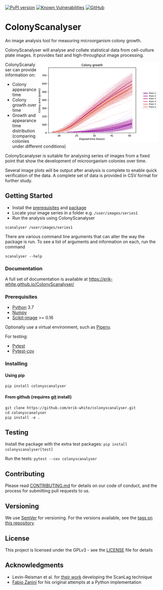 [![PyPI version](https://badge.fury.io/py/colonyscanalyser.svg)](https://pypi.org/project/colonyscanalyser/) [![Known Vulnerabilities](https://snyk.io//test/github/Erik-White/ColonyScanalyser/badge.svg?targetFile=requirements.txt)](https://snyk.io//test/github/Erik-White/ColonyScanalyser?targetFile=requirements.txt) [![GitHub](https://img.shields.io/github/license/erik-white/colonyscanalyser?color=blue)](https://github.com/Erik-White/ColonyScanalyser/blob/master/LICENSE)

# ColonyScanalyser

An image analysis tool for measuring microorganism colony growth.

ColonyScanalyser will analyse and collate statistical data from cell-culture plate images. It provides fast and high-throughput image processing.

<img align="right" src="docs/images/growth_curve_small.png">

ColonyScanalyser can provide information on:
* Colony appearance time
* Colony growth over time
* Growth and appearance time distribution (comparing colonies under different conditions)

ColonyScanalyser is suitable for analysing series of images from a fixed point that show the development of microorganism colonies over time.

Several image plots will be output after analysis is complete to enable quick verification of the data. A complete set of data is provided in CSV format for further study.

## Getting Started

* Install the [prerequisites](#prerequisites) and [package](#installing)
* Locate your image series in a folder e.g. `/user/images/series1`
* Run the analysis using ColonyScanalyser
```
scanalyser /user/images/series1
```

There are various command line arguments that can alter the way the package is run. To see a list of arguments and information on each, run the command
```
scanalyser --help
```

### Documentation
A full set of documentation is available at https://erik-white.github.io/ColonyScanalyser/

### Prerequisites

* [Python](https://www.python.org/) 3.7
* [Numpy](https://numpy.org/)
* [Scikit-image](https://scikit-image.org/) >= 0.16

Optionally use a virtual environment, such as [Pipenv](https://github.com/pypa/pipenv).

For testing:
* [Pytest](https://pytest.org/)
* [Pytest-cov](https://github.com/pytest-dev/pytest-cov/)

### Installing

#### Using pip
```
pip install colonyscanalyser
```

#### From github (requires [git](https://git-scm.com/) install)
```
git clone https://github.com/erik-white/colonyscanalyser.git
cd colonyscanalyser
pip install -e .
```

## Testing

Install the package with the extra test packages:
`pip install colonyscanalyser[test]`

Run the tests:
`pytest --cov colonyscanalyser`

## Contributing

Please read [CONTRIBUTING.md](docs/CONTRIBUTING.md) for details on our code of conduct, and the process for submitting pull requests to us.

## Versioning

We use [SemVer](http://semver.org/) for versioning. For the versions available, see the [tags on this repository](https://github.com/erik-white/scanalyser/tags).

## License

This project is licensed under the GPLv3 - see the [LICENSE](LICENSE) file for details

## Acknowledgments

* Levin-Reisman et al. for [their work](https://www.ncbi.nlm.nih.gov/pubmed/20676109) developing the ScanLag technique
* [Fabio Zanini](https://github.com/iosonofabio/) for his original attempts at a Python implementation